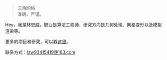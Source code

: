 > 三角网格<br>
> 准确，严谨。

Hey，我是林忠威，职业是算法工程师，研究方向是几何处理、网格变形以及模拟渲染等。

更多的项目和研究，可以戳[这里](http://extrelin.github.io/portfolio/)。


联系方式：lzw93415419@163.com

